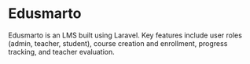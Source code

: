 # Edusmarto
Edusmarto is an LMS built using Laravel. Key features include user roles (admin, teacher, student), course creation and enrollment, progress tracking, and teacher evaluation.
